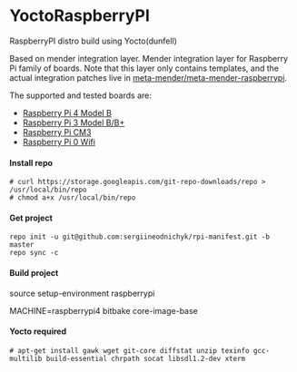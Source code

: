# YoctoRaspberryPI
RaspberryPI distro build using Yocto(dunfell)

Based on mender integration layer.
Mender integration layer for Raspberry Pi family of boards. Note that this layer
only contains templates, and the actual integration patches live in
[meta-mender/meta-mender-raspberrypi](https://github.com/mendersoftware/meta-mender/tree/master/meta-mender-raspberrypi).


The supported and tested boards are:

- [Raspberry Pi 4 Model B](https://hub.mender.io/t/raspberry-pi-4-model-b/889/2)
- [Raspberry Pi 3 Model B/B+](https://hub.mender.io/t/raspberry-pi-3-model-b-b/57)
- [Raspberry Pi CM3](https://hub.mender.io/t/raspberry-pi-compute-module-3/110/2)
- [Raspberry Pi 0 Wifi](https://hub.mender.io/t/raspberry-pi-0-wifi/78)

#### Install repo

	# curl https://storage.googleapis.com/git-repo-downloads/repo > /usr/local/bin/repo
	# chmod a+x /usr/local/bin/repo


#### Get project

	repo init -u git@github.com:sergiineodnichyk/rpi-manifest.git -b master
	repo sync -c

#### Build project

source setup-environment raspberrypi

MACHINE=raspberrypi4 bitbake core-image-base

#### Yocto required

    # apt-get install gawk wget git-core diffstat unzip texinfo gcc-multilib build-essential chrpath socat libsdl1.2-dev xterm

